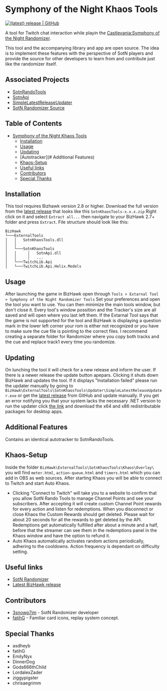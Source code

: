 # Symphony of the Night Khaos Tools

[![(latest) release | GitHub](https://img.shields.io/github/release/TalicZealot/SotnKhaosTools.svg?logo=github&logoColor=333333&style=popout)](https://github.com/TalicZealot/SotnKhaosTools/releases/latest)

A tool for Twitch chat interaction while playin the [Castlevania:Symphony of the Night Randomizer](https://sotn.io).

This tool and the accompanying library and app are open source. The idea is to implement these features with the perspective of SotN players and provide the source for other developers to learn from and contribute just like the randomizer itself.

## Associated Projects
* [SotnRandoTools](https://github.com/TalicZealot/SotnRandoTools)
* [SotnApi](https://github.com/TalicZealot/SotnApi)
* [SimpleLatestReleaseUpdater](https://github.com/TalicZealot/SimpleLatestReleaseUpdater)
* [SotN Randomizer Source](https://github.com/3snowp7im/SotN-Randomizer)

## Table of Contents

- [Symphony of the Night Khaos Tools](#symphony-of-the-night-khaos-tools)
  - [Installation](#installation)
  - [Usage](#usage)
  - [Updating](#updating)
  - [Autotracker](# Additional Features)
  - [Khaos-Setup](#Khaos-Setup)
  - [Useful links](#useful-links)
  - [Contributors](#contributors)
  - [Special Thanks](#special-thanks)

## Installation
This tool requires Bizhawk version 2.8 or higher.
Download the full version from the [latest release](https://github.com/TalicZealot/SotnKhaosTools/releases/latest) that looks like this `SotnKhaosTools-x.x.x.zip`
Right click on it and select `Extract all...` then navigate to your BizHawk 2.7+ folder and press `Extract`.
File structure should look like this:
```
BizHawk
└───ExternalTools
│   │   SotnKhaosTools.dll
│   │
│   └───SotnKhaosTools
│   │     │   SotnApi.dll
│   │     │   ...
│   └───TwitchLib.Api
│   └───TwitchLib.Api.Helix.Models
```

## Usage
After launching the game in BizHawk open through ```Tools > Extarnal Tool > Symphony of the Night Randomizer Tools```
Set your preferences and open the tool you want to use. You can then minimize the main tools window, but don't close it.
Every tool's window possition and the Tracker's size are all saved and will open where you last left them.
If the Extarnal Tool says that the game is not supported for the tool and BizHawk is displaying a question mark in the lower left corner your rom is either not recognized or you have to make sure the cue file is pointing to the correct files. I recommend creating a separate folder for Randomizer where you copy both tracks and the cue and replace track1 every time you randomize.

## Updating
On lunching the tool it will check for a new release and inform the user. If there is a newer release the update button apepars. Clicking it shuts down BizHawk and updates the tool. If it displays "Installation failed" please run the updater manually by going to ```BizHawk\ExternalTools\SotnKhaosTools\Updater\SimpleLatestReleaseUpdater.exe``` or get the [latest release](https://github.com/TalicZealot/SotnKhaosTools/releases/latest) from GitHub and update manually. If you get an error notifying you that your system lacks the necessary .NET version to run the updater click [the link](https://dotnet.microsoft.com/download/dotnet/5.0/runtime?utm_source=getdotnetcore&utm_medium=referral) and download the x64 and x86 redistributable packages for desktop apps.

## Additional Features
Contains an identical autotracker to SotnRandoTools.

## Khaos-Setup
Inside the folder ```BizHawk\ExternalTools\SotnKhaosTools\Khaos\Overlay\``` you will find ```meter.html```, ```action-queue.html``` and ```timers.html``` which you can add in OBS as web sources.
After starting Khaos you will be able to connect to Twitch and start Auto Khaos.
* Clicking "Connect to Twitch" will take you to a website to confirm that you allow SotN Rando Tools to manage Channel Points and see your subscribers. After accepting it will create custom Channel Point rewards for every action and listen for redemptions. When you disconnect or close Khaos the Custom Rewards should get deleted. Please wait for about 20 seconds for all the rewards to get deleted by the API. Redemptions get automatically fulfilled after about a minute and a half, before that the streamer can see them in the redemptions panel in the Khaos window and have the option to refund it.
* Auto Khaos automatically activates random actions periodically, adhering to the cooldowns. Action frequency is dependant on difficulty setting.

## Useful links
* [SotN Randomizer](https://sotn.io)
* [Latest BizHawk release](https://github.com/TASVideos/BizHawk/releases/latest)

## Contributors
* [3snowp7im](https://github.com/3snowp7im) - SotN Randomizer developer
* [fatihG](https://twitter.com/fatihG_) - Familiar card icons, replay system concept.

## Special Thanks
* asdheyb
* fatihG
* EmilyNyx
* DinnerDog
* Gods666thChild
* LordalexZader
* ziggypigster
* chrisaegrimm